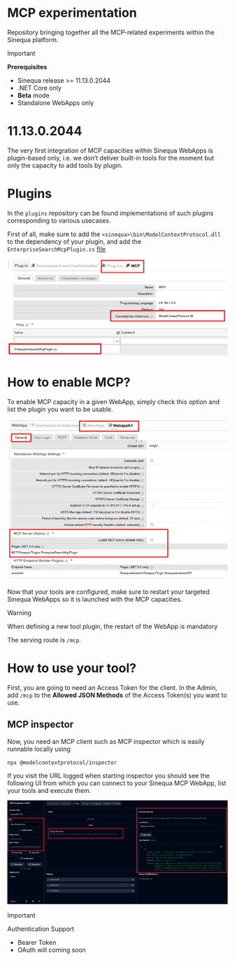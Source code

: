 # MCP experimentation

Repository bringing together all the MCP-related experiments within the Sinequa platform.


> [!IMPORTANT]
> **Prerequisites** 
> * Sinequa release >= 11.13.0.2044
> * .NET Core only
> * **Beta** mode
> * Standalone WebApps only

# 11.13.0.2044
The very first integration of MCP capacities within Sinequa WebApps is plugin-based only, i.e. we don’t deliver built-in tools for the moment but only the capacity to add tools by plugin.

# Plugins

In the `plugins` repository can be found implementations of such plugins corresponding to various usecases.

First of all, make sure to add the `<sinequa>\bin\ModelContextProtocol.dll` to the dependency of your plugin, and add the `EnterpriseSearchMcpPlugin.cs` [file](plugins/EnterpriseSearchMcpPlugin.cs)

![Plugin](assets/images/plugin.png)


# How to enable MCP?
To enable MCP capacity in a given WebApp, simply check this option and list the plugin you want to be usable.

![Plugin](assets/images/webapp.png)


Now that your tools are configured, make sure to restart your targeted Sinequa WebApps so it is launched with the MCP capacities.

> [!WARNING]
> When defining a new tool plugin, the restart of the WebApp is mandatory

The serving route is `/mcp`.

# How to use your tool?
First, you are going to need an Access Token for the client. In the Admin, add `/mcp` to the **Allowed JSON Methods** of the Access Token(s) you want to use.

## MCP inspector
Now, you need an MCP client such as MCP inspector which is easily runnable locally using


```
npx @modelcontextprotocol/inspector
```

If you visit the URL logged when starting inspector you should see the following UI  from which you can connect to your Sinequa MCP WebApp, list your tools and execute them.

![Plugin](assets/images/mcp_inspector.png)

> [!IMPORTANT]
> Authentication Support
> * Bearer Token
> * OAuth will coming soon